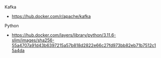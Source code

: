 Kafka
- https://hub.docker.com/r/apache/kafka

Python
- https://hub.docker.com/layers/library/python/3.11.6-slim/images/sha256-55a4707a91d43b6397215a57b818d2822e66c27fd973bb82eb71b7512c15a4da